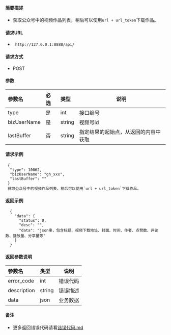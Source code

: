 
#### 简要描述

- 获取公众号中的视频作品列表，稍后可以使用`url + url_token`下载作品。

#### 请求URL
- ` http://127.0.0.1:8888/api/`
  
#### 请求方式
- POST 

#### 参数

| 参数名         | 必选 | 类型     | 说明                   |   
|:------------|:---|:-------|----------------------|   
| type        | 是  | int    | 接口编号                 |   
| bizUserName | 是  | string | 视频号id                |   
| lastBuffer  | 否  | string | 指定结果的起始点，从返回的内容中获取   |   

#### 请求示例

```
 {
  "type": 10062,
  "bizUserName": "gh_xxx",
  "lastBuffer": ""
 } 
 获取公众号中的视频作品列表，稍后可以使用`url + url_token`下载作品。
```

#### 返回示例 

``` 
  {
    "data": {
      "status": 0,
      "desc": "",
      "data": "json串，包含标题、视频下载地址、封面、时间、作者、点赞数、评论数、播放量、分享量等"
    }
  }
```

#### 返回参数说明 

| 参数名         | 类型     | 说明   |   
|:------------|:-------|------|   
| error_code  | int    | 错误代码 |   
| description | string | 错误描述 |   
| data        | json   | 业务数据 |   

#### 备注 

- 更多返回错误代码请看[错误代码.md](../错误代码.md)







